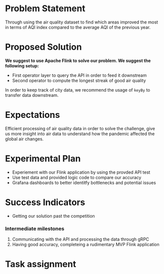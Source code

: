# Problem Statement

Through using the air quality dataset to find which areas improved the most in terms of AQI index compared to the average AQI of the previous year.

# Proposed Solution

**We suggest to use Apache Flink to solve our problem. We suggest the following setup:**

- First operator layer to query the API in order to feed it downstream
- Second operator to compute the longest streak of good air quality

In order to keep track of city data, we recommend the usage of `keyBy` to transfer data downstream.

# Expectations

Efficient processing of air quality data in order to solve the challenge, give us more insight into air data to understand how the pandemic affected the global air changes.

# Experimental Plan

- Experiement with our Flink application by using the provded API test
- Use test data and provided logic code to compare our accuracy
- Grafana dashboards to better identitfy bottlenecks and potential issues

# Success Indicators

- Getting our solution past the competition

### Intermediate milestones

1. Communicating with the API and processing the data through gRPC
2. Having good accuracy, completeing a rudimentary MVP Flink application

# Task assignment

